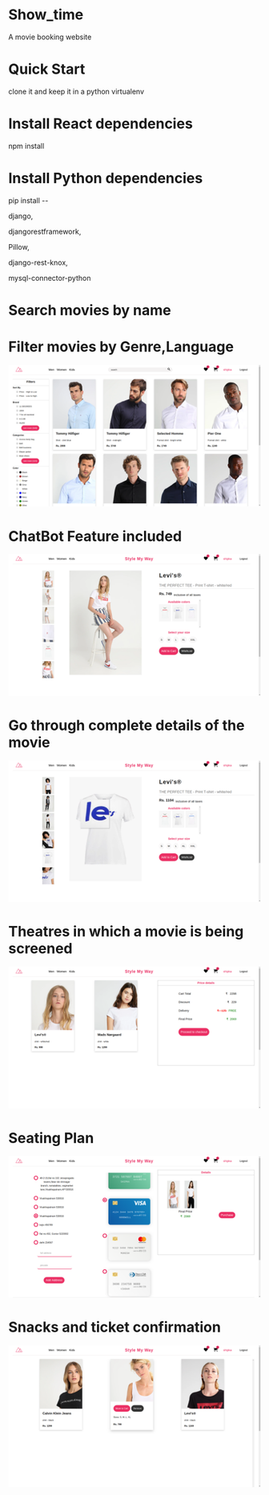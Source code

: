 # Show_time

A movie booking website

# Quick Start

clone it and keep it in a python virtualenv

# Install React dependencies

npm install

# Install Python dependencies
pip install --

django,

djangorestframework,

Pillow,

django-rest-knox,

mysql-connector-python

# Search movies by name 
# Filter movies by Genre,Language
![](images/fashion1.png)

# ChatBot Feature included
![](images/fashion2.png)

# Go through complete details of the movie
![](images/fashion3.png)

# Theatres in which a movie is being screened
![](images/fashion4.png)

# Seating Plan
![](images/fashion5.png)

# Snacks and ticket confirmation
![](images/fashion6.png)


